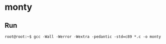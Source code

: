 # monty

## Run

```console
root@root:~$ gcc -Wall -Werror -Wextra -pedantic -std=c89 *.c -o monty
```
